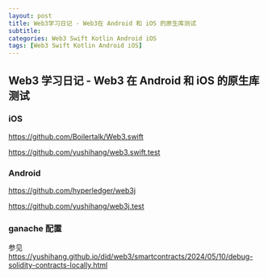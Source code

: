 ```yaml
---
layout: post
title: Web3学习日记 - Web3在 Android 和 iOS 的原生库测试
subtitle:
categories: Web3 Swift Kotlin Android iOS
tags: [Web3 Swift Kotlin Android iOS]
---
```


## Web3 学习日记 - Web3 在 Android 和 iOS 的原生库测试

### iOS

<https://github.com/Boilertalk/Web3.swift>

<https://github.com/yushihang/web3.swift.test>

### Android

<https://github.com/hyperledger/web3j>

<https://github.com/yushihang/web3j.test>

### ganache 配置

参见 <https://yushihang.github.io/did/web3/smartcontracts/2024/05/10/debug-solidity-contracts-locally.html>
